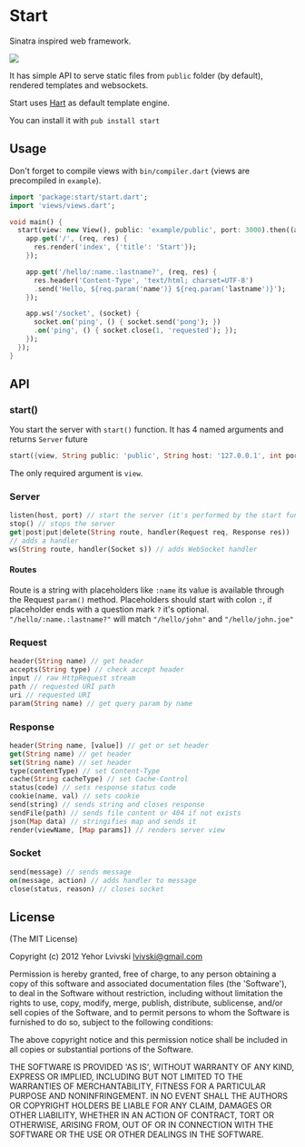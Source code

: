 # Start
Sinatra inspired web framework.

[![](https://drone.io/lvivski/start/status.png)](https://drone.io/lvivski/start/latest)

It has simple API to serve static files from `public` folder (by default), rendered templates and websockets.

Start uses [Hart](https://github.com/lvivski/hart "lvivski/hart") as default template engine.

You can install it with `pub install start`

## Usage
Don't forget to compile views with `bin/compiler.dart` (views are precompiled in `example`).

```dart
import 'package:start/start.dart';
import 'views/views.dart';

void main() {
  start(view: new View(), public: 'example/public', port: 3000).then((app) {
    app.get('/', (req, res) {
      res.render('index', {'title': 'Start'});
    });

    app.get('/hello/:name.:lastname?', (req, res) {
      res.header('Content-Type', 'text/html; charset=UTF-8')
      .send('Hello, ${req.param('name')} ${req.param('lastname')}');
    });

    app.ws('/socket', (socket) {
      socket.on('ping', () { socket.send('pong'); })
      .on('ping', () { socket.close(1, 'requested'); });
    });
  });
}
```

## API

### start()
You start the server with `start()` function. It has 4 named arguments and returns `Server` future
```dart
start({view, String public: 'public', String host: '127.0.0.1', int port: 80})
```

The only required argument is `view`.

### Server
```dart
listen(host, port) // start the server (it's performed by the start function)
stop() // stops the server
get|post|put|delete(String route, handler(Request req, Response res))
// adds a handler
ws(String route, handler(Socket s)) // adds WebSocket handler
```

#### Routes
Route is a string with placeholders like `:name` its value is available through the Request `param()` method. Placeholders should start with colon `:`, if placeholder ends with a question mark `?` it's optional.
`"/hello/:name.:lastname?"` will match `"/hello/john"` and `"/hello/john.joe"`

### Request
```dart
header(String name) // get header
accepts(String type) // check accept header
input // raw HttpRequest stream
path // requested URI path
uri // requested URI
param(String name) // get query param by name
```

### Response
```dart
header(String name, [value]) // get or set header
get(String name) // get header
set(String name) // set header
type(contentType) // set Content-Type
cache(String cacheType) // set Cache-Control
status(code) // sets response status code
cookie(name, val) // sets cookie
send(string) // sends string and closes response
sendFile(path) // sends file content or 404 if not exists
json(Map data) // stringifies map and sends it
render(viewName, [Map params]) // renders server view
```

### Socket
```dart
send(message) // sends message
on(message, action) // adds handler to message
close(status, reason) // closes socket
```

## License
(The MIT License)

Copyright (c) 2012 Yehor Lvivski <lvivski@gmail.com>

Permission is hereby granted, free of charge, to any person obtaining
a copy of this software and associated documentation files (the
'Software'), to deal in the Software without restriction, including
without limitation the rights to use, copy, modify, merge, publish,
distribute, sublicense, and/or sell copies of the Software, and to
permit persons to whom the Software is furnished to do so, subject to
the following conditions:

The above copyright notice and this permission notice shall be
included in all copies or substantial portions of the Software.

THE SOFTWARE IS PROVIDED 'AS IS', WITHOUT WARRANTY OF ANY KIND,
EXPRESS OR IMPLIED, INCLUDING BUT NOT LIMITED TO THE WARRANTIES OF
MERCHANTABILITY, FITNESS FOR A PARTICULAR PURPOSE AND NONINFRINGEMENT.
IN NO EVENT SHALL THE AUTHORS OR COPYRIGHT HOLDERS BE LIABLE FOR ANY
CLAIM, DAMAGES OR OTHER LIABILITY, WHETHER IN AN ACTION OF CONTRACT,
TORT OR OTHERWISE, ARISING FROM, OUT OF OR IN CONNECTION WITH THE
SOFTWARE OR THE USE OR OTHER DEALINGS IN THE SOFTWARE.
